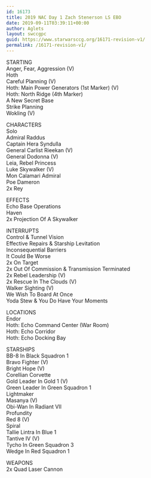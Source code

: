 ```yaml
---
id: 16173
title: 2019 NAC Day 1 Zach Stenerson LS EBO
date: 2019-09-11T03:39:11+00:00
author: Aglets
layout: swccgpc
guid: https://www.starwarsccg.org/16171-revision-v1/
permalink: /16171-revision-v1/
---
```

STARTING  
Anger, Fear, Aggression (V)  
Hoth  
Careful Planning (V)  
Hoth: Main Power Generators (1st Marker) (V)  
Hoth: North Ridge (4th Marker)  
A New Secret Base  
Strike Planning  
Wokling (V)

CHARACTERS  
Solo  
Admiral Raddus  
Captain Hera Syndulla  
General Carlist Rieekan (V)  
General Dodonna (V)  
Leia, Rebel Princess  
Luke Skywalker (V)  
Mon Calamari Admiral  
Poe Dameron  
2x Rey

EFFECTS  
Echo Base Operations  
Haven  
2x Projection Of A Skywalker

INTERRUPTS  
Control & Tunnel Vision  
Effective Repairs & Starship Levitation  
Inconsequential Barriers  
It Could Be Worse  
2x On Target  
2x Out Of Commission & Transmission Terminated  
2x Rebel Leadership (V)  
2x Rescue In The Clouds (V)  
Walker Sighting (V)  
We Wish To Board At Once  
Yoda Stew & You Do Have Your Moments

LOCATIONS  
Endor  
Hoth: Echo Command Center (War Room)  
Hoth: Echo Corridor  
Hoth: Echo Docking Bay

STARSHIPS  
BB-8 In Black Squadron 1  
Bravo Fighter (V)  
Bright Hope (V)  
Corellian Corvette  
Gold Leader In Gold 1 (V)  
Green Leader In Green Squadron 1  
Lightmaker  
Masanya (V)  
Obi-Wan In Radiant VII  
Profundity  
Red 8 (V)  
Spiral  
Tallie Lintra In Blue 1  
Tantive IV (V)  
Tycho In Green Squadron 3  
Wedge In Red Squadron 1

WEAPONS  
2x Quad Laser Cannon